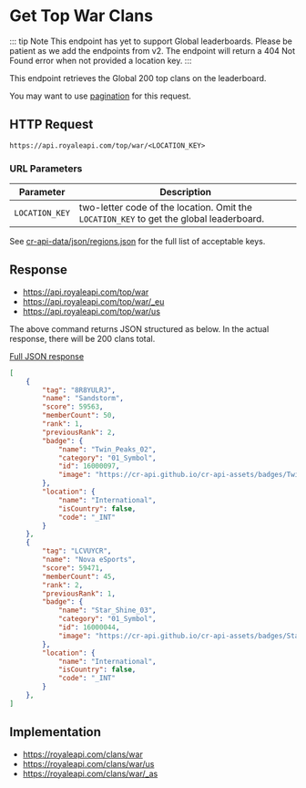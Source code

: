 # Get Top War Clans

::: tip Note
This endpoint has yet to support Global leaderboards. Please be patient as we add the endpoints from v2. The endpoint will return a 404 Not Found error when not provided a location key.
:::

This endpoint retrieves the Global 200 top clans on the leaderboard.

You may want to use [pagination](pagination) for this request.

## HTTP Request

`https://api.royaleapi.com/top/war/<LOCATION_KEY>`

### URL Parameters

Parameter | Description
--- | ---
`LOCATION_KEY` | two-letter code of the location. Omit the `LOCATION_KEY` to get the global leaderboard.

  See [cr-api-data/json/regions.json](https://github.com/RoyaleAPI/cr-api-data/blob/master/json/regions.json) for the full list of acceptable keys.

## Response

- https://api.royaleapi.com/top/war
- https://api.royaleapi.com/top/war/_eu
- https://api.royaleapi.com/top/war/us

The above command returns JSON structured as below. In the actual response, there will be 200 clans total.

<a href="/json/top_war.json">Full JSON response</a>

```json
[
    {
        "tag": "8R8YULRJ",
        "name": "Sandstorm",
        "score": 59563,
        "memberCount": 50,
        "rank": 1,
        "previousRank": 2,
        "badge": {
            "name": "Twin_Peaks_02",
            "category": "01_Symbol",
            "id": 16000097,
            "image": "https://cr-api.github.io/cr-api-assets/badges/Twin_Peaks_02.png"
        },
        "location": {
            "name": "International",
            "isCountry": false,
            "code": "_INT"
        }
    },
    {
        "tag": "LCVUYCR",
        "name": "Nova eSports",
        "score": 59471,
        "memberCount": 45,
        "rank": 2,
        "previousRank": 1,
        "badge": {
            "name": "Star_Shine_03",
            "category": "01_Symbol",
            "id": 16000044,
            "image": "https://cr-api.github.io/cr-api-assets/badges/Star_Shine_03.png"
        },
        "location": {
            "name": "International",
            "isCountry": false,
            "code": "_INT"
        }
    },
]
```

## Implementation

- https://royaleapi.com/clans/war
- https://royaleapi.com/clans/war/us
- https://royaleapi.com/clans/war/_as
